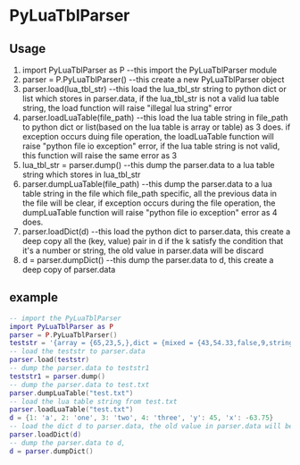 # PyLuaTblParser

## Usage
1. import PyLuaTblParser as P --this import the PyLuaTblParser module
2. parser = P.PyLuaTblParser() --this create a new PyLuaTblParser object
3. parser.load(lua_tbl_str) --this load the lua_tbl_str string to python
   dict or list which stores in parser.data, if the lua_tbl_str is not a 
   valid lua table string, the load function will raise "illegal lua string" 
   error
4. parser.loadLuaTable(file_path) --this load the lua table string in file_path
   to python dict or list(based on the lua table is array or table) as 3 does. 
   if exception occurs duing file operation, the loadLuaTable function will raise
   "python file io exception" error, if the lua table string is not valid, this 
   function will raise the same error as 3
5. lua_tbl_str = parser.dump() --this dump the parser.data to a lua table string
   which stores in lua_tbl_str
6. parser.dumpLuaTable(file_path) --this dump the parser.data to a lua table string 
   in the file which file_path specific, all the previous data in the file will be 
   clear, if exception occurs during the file operation, the dumpLuaTable function 
   will raise "python file io exception" error as 4 does.
7. parser.loadDict(d) --this load the python dict to parser.data, this create a deep 
   copy all the (key, value) pair in d if the k satisfy the condition that it's a 
   number or string, the old value in parser.data will be discard
8. d = parser.dumpDict() --this dump the parser.data to d, this create a deep copy of
   parser.data

## example
```lua
-- import the PyLuaTblParser
import PyLuaTblParser as P
parser = P.PyLuaTblParser()
teststr = '{array = {65,23,5,},dict = {mixed = {43,54.33,false,9,string = "value",},array = {3,6,4,},string = "value",},}'
-- load the teststr to parser.data
parser.load(teststr)
-- dump the parser.data to teststr1
teststr1 = parser.dump()
-- dump the parser.data to test.txt
parser.dumpLuaTable("test.txt")
-- load the lua table string from test.txt
parser.loadLuaTable("test.txt")
d = {1: 'a', 2: 'one', 3: 'two', 4: 'three', 'y': 45, 'x': -63.75}
-- load the dict d to parser.data, the old value in parser.data will be discard
parser.loadDict(d)
-- dump the parser.data to d,
d = parser.dumpDict()
```
